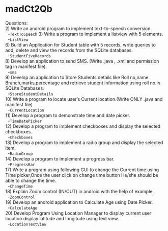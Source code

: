 # madCt2Qb  
Questions:  
  2) Write an android program to implement text-to-speech conversion.  
  &nbsp;&nbsp;-`TextToSpeech`
  3) Write a program to implement a listview with 5 elements.  
  &nbsp;&nbsp;-`ListView`  
  6) Build an Application  for Student table with 5 records, write queries to add, delete and view the records from the SQLite databases.  
  &nbsp;&nbsp;-`StudentFiveRecords`  
  8) Develop an application to send SMS. (Write .java , .xml and permission tag in manifest file).  
  &nbsp;&nbsp;-`sms`  
  9) Develop an application to Store Students details like Roll no,name Branch,marks,percentage and retrieve student information using roll no.in SQLite Databases.  
  &nbsp;&nbsp;-`StoreStudentDetails`  
  10) Write a program to locate user’s Current  location.(Write ONLY .java and manifest file)  
  &nbsp;&nbsp;-`CurrentLocation`  
  11) Develop a program to demonstrate time and date picker.  
  &nbsp;&nbsp;-`TimeDatePicker`  
  12) Develop a program to implement checkboxes and display the selected checkboxes.  
  &nbsp;&nbsp;-`Checkboxes`  
  13) Develop a program to implement a radio group and display the selected item.  
  &nbsp;&nbsp;-`RadioGroup`  
  14) Develop a program to implement a progress bar.  
  &nbsp;&nbsp;-`ProgressBar`  
  17) Write a program using following GUI to change  the Current time using Time picker,Once the user click on change time button He/she should be able to change the time.  
  &nbsp;&nbsp;-`ChangeTime`  
  18) Explain Zoom control (IN/OUT) in android with the help of example.  
  &nbsp;&nbsp;-`ZoomControl`  
  19) Develop an android application to Calculate Age using Date Picker.  
  &nbsp;&nbsp;-`CalculateAge`  
  20) Develop Program Using Location Manager to display current user location.display latitude and longitude using text view.  
  &nbsp;&nbsp;-`LocationTextView`  
  
